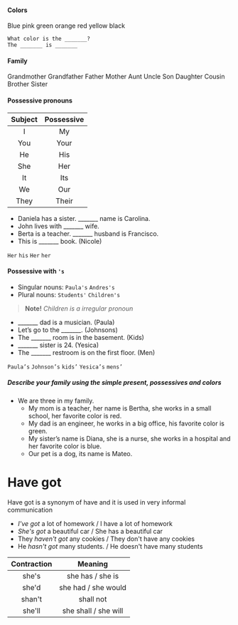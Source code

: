 #### Colors
Blue
pink
green
orange
red
yellow
black

```
What color is the _______?
The _______ is _______
```

#### Family
Grandmother
Grandfather
Father
Mother
Aunt
Uncle
Son
Daughter
Cousin
Brother
Sister

#### Possessive pronouns
| Subject | Possessive|
|:-:|:-:|
|I|My|
|You|Your|
|He|His|
|She|Her|
|It|Its|
|We|Our|
|They|Their|

- Daniela has a sister. _______ name is Carolina.
- John lives with _______ wife.
- Berta is a teacher. _______ husband is Francisco.
- This is _______ book. (Nicole)

`Her` `his` `Her` `her`

#### Possessive with `'s`
- Singular nouns:
  `Paula's` `Andres's`
- Plural nouns:
  `Students'` `Children's`

> **Note!** _Children is a irregular pronoun_

- _______ dad is a musician. (Paula)
- Let’s go to the _______. (Johnsons)
- The _______ room is in the basement. (Kids)
- _______ sister is 24. (Yesica)
- The _______ restroom is on the first floor. (Men)

`Paula’s` `Johnson’s` `kids’` `Yesica’s` `mens’`

##### Describe your family using the simple present, possessives and colors

- We are three in my family.
  - My mom is a teacher, her name is Bertha, she works in a small school, her favorite color is red.
  - My dad is an engineer, he works in a big office, his favorite color is green.
  - My sister’s name is Diana, she is a nurse, she works in a hospital and her favorite color is blue.
  - Our pet is a dog, its name is Mateo.

# Have got
Have got is a synonym of have and it is used in very informal communication

- _I've got_ a lot of homework / I have a lot of homework
- _She's got_ a beautiful car / She has a beautiful car
- They _haven't got_ any cookies / They don't have any cookies
- He _hasn't got_ many students. / He doesn't have many students

|Contraction|Meaning|
|:-:|:-:|
|she's|she has / she is|
|she'd|she had / she would|
|shan't|shall not|
|she'll|she shall / she will|
